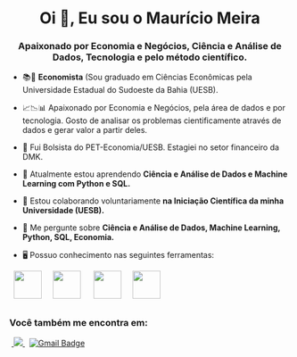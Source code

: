 <h1 align="center">Oi 👋, Eu sou o Maurício Meira</h1>
<h3 align="center">Apaixonado por Economia e Negócios, Ciência e Análise de Dados, Tecnologia e pelo método científico.</h3>

- 📚📕 **Economista** (Sou graduado em Ciências Econômicas pela Universidade Estadual do Sudoeste da Bahia (UESB).

- 📈📉📊 Apaixonado por Economia e Negócios, pela área de dados e por tecnologia. Gosto de analisar os problemas cientificamente através de dados e gerar valor a partir deles.

- 📄  Fui Bolsista do PET-Economia/UESB. Estagiei no setor financeiro da DMK.

- 🌱 Atualmente estou aprendendo **Ciência e Análise de Dados e Machine Learning com Python e SQL.** 

- 👯 Estou colaborando voluntariamente **na Iniciação Científica da minha Universidade (UESB).**

- 💬 Me pergunte sobre **Ciência e Análise de Dados, Machine Learning, Python, SQL, Economia.**

- 🖥️ Possuo conhecimento nas seguintes ferramentas:
<div style="display: inline">
  &nbsp;&nbsp;<img width='50' height='50' src="https://cdn.jsdelivr.net/gh/devicons/devicon/icons/python/python-original.svg" />&nbsp;&nbsp;
  &nbsp;&nbsp;<img width='50' height='50' src="https://upload.wikimedia.org/wikipedia/commons/8/87/Sql_data_base_with_logo.png" />&nbsp;&nbsp;&nbsp;
  &nbsp;&nbsp;<img width='50' height='50' src="https://upload.wikimedia.org/wikipedia/commons/3/34/Microsoft_Office_Excel_%282019%E2%80%93present%29.svg" 
/>&nbsp;&nbsp;
  &nbsp;&nbsp;<img width='50' height='50' src="https://upload.wikimedia.org/wikipedia/commons/c/cf/New_Power_BI_Logo.svg" />&nbsp;&nbsp;
</div> 

##

### Você também me encontra em:
&nbsp;<a href="https://br.linkedin.com/in/maurício-almeida-meira-64643b162/">
  <img src="https://img.shields.io/badge/linkedin-%230077B5.svg?style=for-the-badge&logo=linkedin&logoColor=white">
</a>&nbsp;
  [![Gmail Badge](https://img.shields.io/badge/-mauriciomeira85@gmail.com-c14438?style=flat-square&logo=Gmail&logoColor=white&link=mailto:mauriciomeira85@gmail.com)](mailto:mauriciomeira85@gmail.com)

